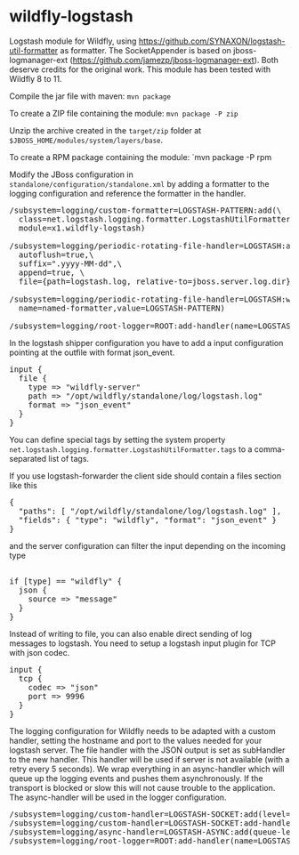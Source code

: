 wildfly-logstash
================

Logstash module for Wildfly, using https://github.com/SYNAXON/logstash-util-formatter as formatter. The SocketAppender is based on jboss-logmanager-ext (https://github.com/jamezp/jboss-logmanager-ext). Both deserve credits for the original work. This module has been tested with Wildfly 8 to 11. 

Compile the jar file with maven: `mvn package`

To create a ZIP file containing the module: `mvn package -P zip`

Unzip the archive created in the `target/zip` folder at `$JBOSS_HOME/modules/system/layers/base`.

To create a RPM package containing the module: `mvn package -P rpm

Modify the JBoss configuration in `standalone/configuration/standalone.xml` by adding a formatter to the logging configuration and reference the formatter in the handler.

<pre>
/subsystem=logging/custom-formatter=LOGSTASH-PATTERN:add(\
  class=net.logstash.logging.formatter.LogstashUtilFormatter,\
  module=x1.wildfly-logstash)

/subsystem=logging/periodic-rotating-file-handler=LOGSTASH:add(\
  autoflush=true,\ 
  suffix=".yyyy-MM-dd",\ 
  append=true, \
  file={path=logstash.log, relative-to=jboss.server.log.dir})

/subsystem=logging/periodic-rotating-file-handler=LOGSTASH:write-attribute(\
  name=named-formatter,value=LOGSTASH-PATTERN)

/subsystem=logging/root-logger=ROOT:add-handler(name=LOGSTASH)
</pre>

In the logstash shipper configuration you have to add a input configuration pointing at the outfile with format json_event.

<pre>
input {
  file {
    type => "wildfly-server"
    path => "/opt/wildfly/standalone/log/logstash.log"
    format => "json_event"
  }
}
</pre>

You can define special tags by setting the system property `net.logstash.logging.formatter.LogstashUtilFormatter.tags` to a comma-separated list of tags.

If you use logstash-forwarder the client side should contain a files section like this 

<pre>
{
  "paths": [ "/opt/wildfly/standalone/log/logstash.log" ],
  "fields": { "type": "wildfly", "format": "json_event" }
}
</pre>

and the server configuration can filter the input depending on the incoming type

<pre> 
if [type] == "wildfly" {
  json {
    source => "message"
  }
}
</pre>

Instead of writing to file, you can also enable direct sending of log messages to logstash.
You need to setup a logstash input plugin for TCP with json codec.

<pre>
input {
  tcp {
    codec => "json"
    port => 9996
  }
}
</pre>

The logging configuration for Wildfly needs to be adapted with a custom handler, setting the hostname and port to the values needed for your logstash server. The file handler with the JSON output is set as subHandler to the new handler. This handler will be used if server is not available (with a retry every 5 seconds). We wrap everything in an async-handler which will queue up the logging events and pushes them asynchronously. If the transport is blocked or slow this will not cause trouble to the application. The async-handler will be used in the logger configuration.

<pre>
/subsystem=logging/custom-handler=LOGSTASH-SOCKET:add(level=DEBUG, class=net.logstash.logging.handler.SocketHandler,module=x1.wildfly-logstash,named-formatter=LOGSTASH-PATTERN,properties={protocol=TCP, hostname=logstash, port=9996, subHandler=LOGSTASH})
/subsystem=logging/custom-handler=LOGSTASH-SOCKET:add-handler(LOGSTASH)
/subsystem=logging/async-handler=LOGSTASH-ASYNC:add(queue-length=512, subhandlers=[LOGSTASH-SOCKET])
/subsystem=logging/root-logger=ROOT:add-handler(name=LOGSTASH-ASYNC)
</pre>
